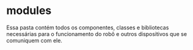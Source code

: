 # modules
Essa pasta contém todos os componentes, classes e bibliotecas necessárias para o funcionamento do robô e outros dispositivos que se comuniquem com ele.